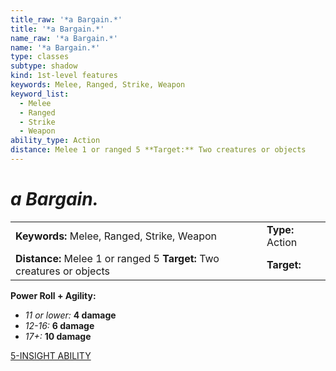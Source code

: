 ```yaml
---
title_raw: '*a Bargain.*'
title: '*a Bargain.*'
name_raw: '*a Bargain.*'
name: '*a Bargain.*'
type: classes
subtype: shadow
kind: 1st-level features
keywords: Melee, Ranged, Strike, Weapon
keyword_list:
  - Melee
  - Ranged
  - Strike
  - Weapon
ability_type: Action
distance: Melee 1 or ranged 5 **Target:** Two creatures or objects
---
```


# *a Bargain.*

|                                                                        |                  |
| :--------------------------------------------------------------------- | :--------------- |
| **Keywords:** Melee, Ranged, Strike, Weapon                            | **Type:** Action |
| **Distance:** Melee 1 or ranged 5 **Target:** Two creatures or objects | **Target:**      |

**Power Roll + Agility:**

- *11 or lower:* **4 damage**
- *12-16:* **6 damage**
- *17+:* **10 damage**

[5-INSIGHT ABILITY](./5-Insight%20Ability.md)
